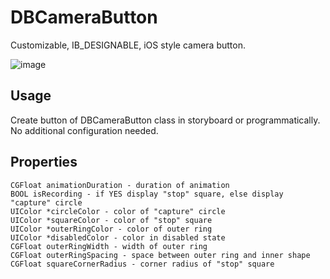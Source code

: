 # DBCameraButton
Customizable, IB_DESIGNABLE, iOS style camera button.

![image](https://user-images.githubusercontent.com/5740772/29002628-5ec56d38-7aaf-11e7-85a4-4810e918784f.gif)

## Usage
Create button of DBCameraButton class in storyboard or programmatically. No additional configuration needed.

## Properties
```
CGFloat animationDuration - duration of animation
BOOL isRecording - if YES display "stop" square, else display "capture" circle
UIColor *circleColor - color of "capture" circle
UIColor *squareColor - color of "stop" square
UIColor *outerRingColor - color of outer ring
UIColor *disabledColor - color in disabled state
CGFloat outerRingWidth - width of outer ring
CGFloat outerRingSpacing - space between outer ring and inner shape 
CGFloat squareCornerRadius - corner radius of "stop" square
```
